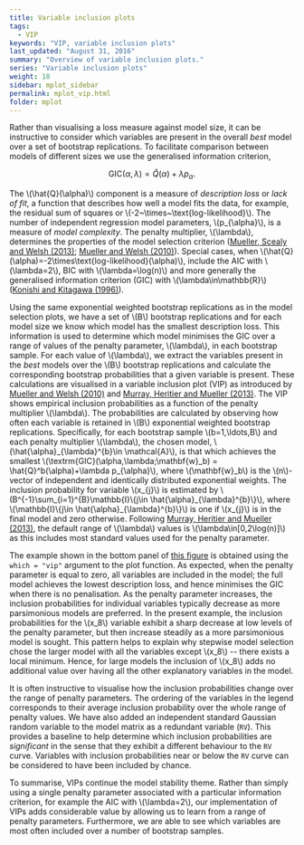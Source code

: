 ```yaml
---
title: Variable inclusion plots
tags:
  - VIP
keywords: "VIP, variable inclusion plots"
last_updated: "August 31, 2016"
summary: "Overview of variable inclusion plots."
series: "Variable inclusion plots"
weight: 10
sidebar: mplot_sidebar
permalink: mplot_vip.html
folder: mplot
---
```


Rather than visualising a loss measure against model size, it can be instructive to consider which variables are present in the overall _best_ model over a set of bootstrap replications.  To facilitate comparison between models of different sizes we use the generalised information criterion, 

$$\textrm{GIC}(\alpha,\lambda) = \hat{Q}(\alpha) + \lambda p_{\alpha}.$$

The \\(\hat{Q}(\alpha)\\) component is a measure of _description loss_ or _lack of fit_, a function that describes how well a model fits the data, for example, the residual sum of squares or \\(-2~\times~\text{log-likelihood}\\). The number of independent regression model parameters, \\(p\_{\alpha}\\), is a measure of _model complexity_. The penalty multiplier, \\(\lambda\\), determines the properties of the model selection criterion ([Mueller, Scealy and Welsh (2013)](http://dx.doi.org/10.1214/12-STS410); [Mueller and Welsh (2010)](http://dx.doi.org/10.1111/j.1751-5823.2010.00108.x)). Special cases, when \\(\hat{Q}(\alpha)=-2\times\text{log-likelihood}(\alpha)\\), include the AIC with \\(\lambda=2\\), BIC with \\(\lambda=\log(n)\\) and more generally the generalised information criterion (GIC) with \\(\lambda\in\mathbb{R}\\) ([Konishi and Kitagawa (1996)](http://dx.doi.org/10.1093/biomet/83.4.875)).

Using the same exponential weighted bootstrap replications as in the model selection plots, we have a set of \\(B\\) bootstrap replications and for each model size we know which model has the smallest description loss.   This information is used to determine which model minimises the GIC over a range of values of the penalty parameter, \\(\lambda\\), in each bootstrap sample.  For each value of \\(\lambda\\), we extract the variables present in the _best_ models over the \\(B\\) bootstrap replications and calculate the corresponding bootstrap probabilities that a given variable is present.  These calculations are visualised in a variable inclusion plot (VIP) as introduced by [Mueller and Welsh (2010)](http://dx.doi.org/10.1111/j.1751-5823.2010.00108.x) and [Murray, Heritier and Mueller (2013)](http://dx.doi.org/10.1002/sim.5855). The VIP shows empirical inclusion probabilities as a function of the penalty multiplier \\(\lambda\\). The probabilities are calculated by observing how often each variable is retained in \\(B\\) exponential weighted bootstrap replications.  Specifically, for each bootstrap sample \\(b=1,\ldots,B\\) and each penalty multiplier \\(\lambda\\), the chosen model, \\(\hat{\alpha}\_{\lambda}^{b}\in \mathcal{A}\\), is that which achieves the smallest \\(\textrm{GIC}(\alpha,\lambda;\mathbf{w}\_b) = \hat{Q}^b(\alpha)+\lambda p\_{\alpha}\\), where \\(\mathbf{w}\_b\\) is the \\(n\\)-vector of independent and identically distributed exponential weights. The inclusion probability for variable \\(x\_{j}\\) is estimated by \\(B^{-1}\sum_{i=1}^{B}\mathbb{I}\\{j\in \hat{\alpha}\_{\lambda}^{b}\\}\\), where \\(\mathbb{I}\\{j\in \hat{\alpha}\_{\lambda}^{b}\\}\\) is one if \\(x\_{j}\\) is in the final model and zero otherwise.  Following [Murray, Heritier and Mueller (2013)](http://dx.doi.org/10.1002/sim.5855), the default range of \\(\lambda\\) values is \\(\lambda\in[0,2\log(n)]\\) as this includes most standard values used for the penalty parameter.

The example shown in the bottom panel of [this figure](mplot_msp#fig:plotvis) is obtained using the `which = "vip"` argument to the plot function.  As expected, when the penalty parameter is equal to zero, all variables are included in the model;  the full model achieves the lowest description loss, and hence minimises the GIC when there is no penalisation.  As the penalty parameter increases, the inclusion probabilities for individual variables typically decrease as more parsimonious models are preferred.  In the present example, the inclusion probabilities for the \\(x\_8\\) variable exhibit a sharp decrease at low levels of the penalty parameter, but then increase steadily as a more parsimonious model is sought.  This pattern helps to explain why stepwise model selection chose the larger model with all the variables except \\(x\_8\\) -- there exists a local minimum.  Hence, for large models the inclusion of \\(x\_8\\) adds no additional value over having all the other explanatory variables in the model.

It is often instructive to visualise how the inclusion probabilities change over the range of penalty parameters.  The ordering of the variables in the legend corresponds to their average inclusion probability over the whole range of penalty values.  We have also added an independent standard Gaussian random variable to the model matrix as a redundant variable (`RV`).  This provides a baseline to help determine which inclusion probabilities are _significant_ in the sense that they exhibit a different behaviour to the `RV` curve.  Variables with inclusion probabilities near or below the `RV` curve can be considered to have been included by chance.  

To summarise, VIPs continue the model stability theme. Rather than simply using a single penalty parameter associated with a particular information criterion, for example the AIC with \\(\lambda=2\\), our implementation of VIPs adds considerable value by allowing us to learn from a range of penalty parameters.  Furthermore, we are able to see which variables are most often included over a number of bootstrap samples. 

